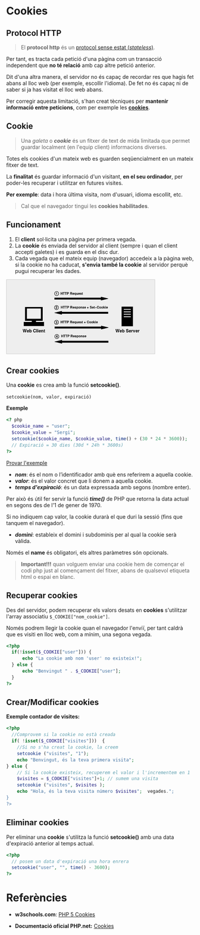 <!-- notoc -->

# Cookies

## Protocol HTTP

> El  **protocol http** és un [protocol sense estat (*stateless*)](https://es.wikipedia.org/wiki/Protocolo_sin_estado).

Per tant, es tracta cada petició d'una pàgina com un transacció independent que **no té relació** amb cap altre petició anterior.

Dit d'una altra manera, el servidor no és capaç de recordar res que hagis fet abans al lloc web (per exemple, escollir l'idioma). De fet no és capaç ni de saber si ja has visitat el lloc web abans.

Per corregir aquesta limitació, s'han creat tècniques per **mantenir informació entre peticions**, com per exemple les [**cookies**](http://php.net/manual/es/features.cookies.php).

## Cookie

> Una *galeta* o ***cookie*** és un fitxer de text de mida limitada que permet guardar localment (en l'equip client) informacions diverses.

Totes els cookies d'un mateix web es guarden seqüencialment en un mateix fitxer de text.

La **finalitat** és guardar informació d'un visitant, **en el seu ordinador**, per poder-les recuperar i utilitzar en futures visites.
 
**Per exemple**: data i hora última visita, nom d'usuari, idioma escollit, etc.

> Cal que el navegador tingui les **cookies habilitades**.

## Funcionament

1. El **client** sol·licita una pàgina per primera vegada.
2. La **cookie** és enviada del servidor al client (sempre i quan el client accepti galetes) i es guarda en el disc dur.
3. Cada vegada que el mateix equip (navegador) accedeix a la pàgina web, si la cookie no ha caducat, **s'envia també la cookie** al servidor perquè pugui recuperar les dades.

![](/assets/php-cookies.png)

## Crear cookies

Una **cookie** es crea amb la funció **setcookie()**.

`setcookie(nom, valor, expiració)`

**Exemple**

```php
<? php
  $cookie_name = "user";
  $cookie_value = "Sergi";
  setcookie($cookie_name, $cookie_value, time() + (30 * 24 * 3600)); 
  // Expiració = 30 dies (30d * 24h * 3600s)
?>
```

[Provar l'exemple](https://www.w3schools.com/php/showphp.asp?filename=demo_cookie1)

*  **_nom_**: és el nom o l’identificador amb què ens referirem a aquella cookie.
*  **_valor_**: és el valor concret que li donem a aquella cookie.
*  **_temps d'expiració_**: és un data expressada amb segons (nombre enter).
 
  Per això és útil fer servir la funció **_time()_** de PHP que retorna la data actual en segons des de l'1 de gener de 1970.

  Si no indiquem cap valor, la cookie durarà el que duri la sessió (fins que tanquem el navegador).
* **_domini_**: estableix el domini i subdominis per al qual la cookie serà vàlida.

Només el **name** és obligatori, els altres paràmetres són opcionals.

> **Important!!!** quan volguem enviar una cookie hem de començar el codi php just al començament del fitxer, abans de qualsevol etiqueta html o espai en blanc.

## Recuperar cookies

Des del servidor, podem recuperar els valors desats en **cookies** s'utilitzar l'array associatiu `$_COOKIE["nom_cookie"]`.

Només podrem llegir la cookie quan el navegador l'enviï, per tant caldrà que es visiti en lloc web, com a mínim, una segona vegada.

```php
<?php
  if(!isset($_COOKIE["user"])) {
      echo "La cookie amb nom 'user' no existeix!";
  } else {
      echo "Benvingut " . $_COOKIE["user"];
  }
?>
```

## Crear/Modificar cookies

**Exemple contador de visites:**

```php
<?php 
  //Comprovem si la cookie no està creada
  if( !isset($_COOKIE["visites"]))  { 
    //Si no s'ha creat la cookie, la creem
    setcookie ("visites", "1"); 
    echo "Benvingut, és la teva primera visita";
} else { 
    // Si la cookie existeix, recuperem el valor i l'incrementem en 1
    $visites = $_COOKIE["visites"]+1; // sumem una visita
    setcookie ("visites", $visites ); 
    echo "Hola, és la teva visita número $visites";  vegades.";
}
?>
```

## Eliminar cookies

Per eliminar una **cookie** s'utilitza la funció **setcookie()** amb una data d'expiració anterior al temps actual.

```php
<?php
  // posem un data d'expiració una hora enrera
  setcookie("user", "", time() - 3600);
?>
```

# Referències

* **w3schools.com**: [PHP 5 Cookies](https://www.w3schools.com/php/php_cookies.asp) 

* **Documentació oficial PHP.net:** [Cookies](http://php.net/manual/es/features.cookies.php)

